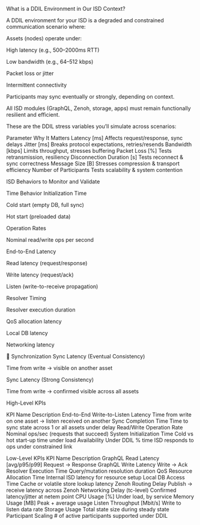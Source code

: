 What is a DDIL Environment in Our ISD Context?

  A DDIL environment for your ISD is a degraded and constrained communication scenario where:

Assets (nodes) operate under:

High latency (e.g., 500–2000ms RTT)

Low bandwidth (e.g., 64–512 kbps)

Packet loss or jitter

Intermittent connectivity

Participants may sync eventually or strongly, depending on context.

All ISD modules (GraphQL, Zenoh, storage, apps) must remain functionally resilient and efficient.



These are the DDIL stress variables you’ll simulate across scenarios:

Parameter	Why It Matters
Latency [ms]	Affects request/response, sync delays
Jitter [ms]	Breaks protocol expectations, retries/resends
Bandwidth [kbps]	Limits throughput, stresses buffering
Packet Loss [%]	Tests retransmission, resiliency
Disconnection Duration [s]	Tests reconnect & sync correctness
Message Size [B]	Stresses compression & transport efficiency
Number of Participants	Tests scalability & system contention


ISD Behaviors to Monitor and Validate

Time Behavior
Initialization Time

Cold start (empty DB, full sync)

Hot start (preloaded data)

Operation Rates

Nominal read/write ops per second

End-to-End Latency

Read latency (request/response)

Write latency (request/ack)

Listen (write-to-receive propagation)

Resolver Timing

Resolver execution duration

QoS allocation latency

Local DB latency

Networking latency

📌 Synchronization
Sync Latency (Eventual Consistency)

Time from write → visible on another asset

Sync Latency (Strong Consistency)

Time from write → confirmed visible across all assets



High-Level KPIs

KPI Name	Description
End-to-End Write-to-Listen Latency	Time from write on one asset → listen received on another
Sync Completion Time	Time to sync state across 1 or all assets under delay
Read/Write Operation Rate	Nominal ops/sec (requests that succeed)
System Initialization Time	Cold vs hot start-up time under load
Availability Under DDIL	% time ISD responds to ops under constrained link

Low-Level KPIs
KPI Name	Description
GraphQL Read Latency [avg/p95/p99]	Request → Response
GraphQL Write Latency	Write → Ack
Resolver Execution Time	Query/mutation resolution duration
QoS Resource Allocation Time	Internal ISD latency for resource setup
Local DB Access Time	Cache or volatile store lookup latency
Zenoh Routing Delay	Publish → receive latency across Zenoh
Networking Delay (tc-level)	Confirmed latency/jitter at netem point
CPU Usage [%]	Under load, by service
Memory Usage [MB]	Peak + average usage
Listen Throughput [Mbit/s]	Write to listen data rate
Storage Usage	Total state size during steady state
Participant Scaling	# of active participants supported under DDIL
